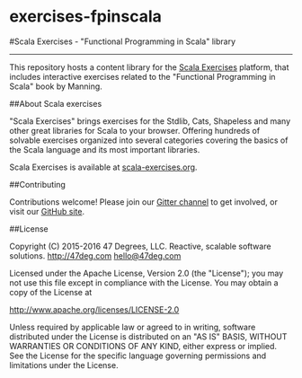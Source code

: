 # exercises-fpinscala

#Scala Exercises - "Functional Programming in Scala" library

------------------------

This repository hosts a content library for the [Scala Exercises](https://www.scala-exercises.org/) platform, that includes interactive exercises related to the "Functional Programming in Scala" book by Manning.

##About Scala exercises

"Scala Exercises" brings exercises for the Stdlib, Cats, Shapeless and many other great libraries for Scala to your browser. Offering hundreds of solvable exercises organized into several categories covering the basics of the Scala language and its most important libraries.

Scala Exercises is available at [scala-exercises.org](https://scala-exercises.org).

##Contributing

Contributions welcome! Please join our [Gitter channel](https://gitter.im/scala-exercises/scala-exercises)
to get involved, or visit our [GitHub site](https://github.com/scala-exercises).

##License

Copyright (C) 2015-2016 47 Degrees, LLC.
Reactive, scalable software solutions.
http://47deg.com
hello@47deg.com

Licensed under the Apache License, Version 2.0 (the "License");
you may not use this file except in compliance with the License.
You may obtain a copy of the License at

http://www.apache.org/licenses/LICENSE-2.0

Unless required by applicable law or agreed to in writing, software
distributed under the License is distributed on an "AS IS" BASIS,
WITHOUT WARRANTIES OR CONDITIONS OF ANY KIND, either express or implied.
See the License for the specific language governing permissions and
limitations under the License.